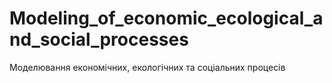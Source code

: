 # Modeling_of_economic_ecological_and_social_processes
Моделювання економічних, екологічних та соціальних процесів
